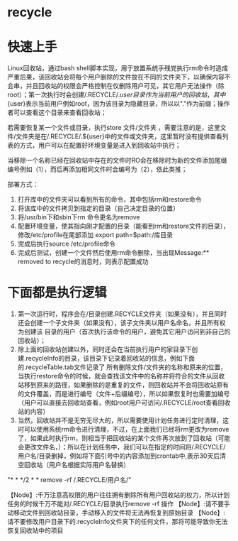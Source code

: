 # recycle
# 快速上手
Linux回收站，通过bash shell脚本实现，用于放置系统手残党执行rm命令时造成严重后果，该回收站会将每个用户删除的文件放在不同的文件夹下，以确保内容不会串，并且回收站的权限会严格控制在仅删除用户可见，其它用户无法操作（除root）；第一次执行时会创建/.RECYCLE/.${user}目录作为当前用户的回收站，其中${user}表示当前用户例如root，因为该目录为隐藏目录，所以以"."作为前缀；操作者可以查看这个目录来查看回收站；

若需要恢复某一个文件或目录，执行store 文件/文件夹 ，需要注意的是，这里文件/文件夹是在/.RECYCLE/.${user}中的文件或文件夹，这里暂时没有提供查看列表的方式，用户可以在配置好环境变量是进入到回收站中执行；

当移除一个名称已经在回收站中存在的文件时RO会在移除时为新的文件添加尾缀编号例如（1），而后再添加相同文件时会编号为（2），依此类推；


部署方式：
1. 打开库中的文件夹可以看到所有的命令，其中包括rm和restore命令
2. 将该库中的文件拷贝到指定的目录（自己决定目录的位置）
3. 将/usr/bin下和sbin下rm 命令更名为remove
4. 配置环境变量，使其指向刚才配置的目录（能看到rm和restore文件的目录），修改/etc/profile在尾部添加 export path=$path:/库目录
5. 完成后执行source /etc/profile命令
6. 完成后测试，创建一个文件然后使用rm命令删除，当出现Message:** removed to recycle的消息时，则表示配置成功

# 下面都是执行逻辑
1. 第一次运行时，程序会在/目录创建.RECYCLE文件夹（如果没有），并且同时还会创建一个子文件夹（如果没有），该子文件夹以用户名命名，并且所有权为创建该
目录的用户（首次执行该命令的用户，避免其它用户访问到非自己的回收站）；
2. 除上面的回收站创建以外，同时还会在当前执行用户的家目录下创建.recycleInfo的目录，该目录下记录着回收站的信息，例如下面的.recycleTable.tab文件记录了
所有删除文件/文件夹的名称和原来的位置，当执行restore命令的时候，就会查找该文件中的名称并将符合的文件从回收站移到原来的路径，如果删除的是重复的文件，则回收站并不会将回收站原有的文件覆盖，而是进行编号（文件+后缀编号），所以如果恢复时也需要加编号（用户可以直接去回收站查看，例如root用户可访问/.RECYCLE/root查看回收站的内容）
3. 当然，回收站并不是无穷无尽大的，所以需要使用计划任务进行定时清理，这时可以使用系统rm命令进行清理，不过，在上面我们已经将rm更改为remove了，如果此时执行rm，则相当于把回收站的某个文件再次放到了回收站（可能会更改文件名，）；所以在计划任务中，我们可以在指定的时间将/.RECYCLE/用户名/目录删掉，例如将下面引号中的内容添加到crontab中,表示30天后清空回收站（用户名根据实际用户名替换）
	
"* * */2 * * remove -rf /.RECYCLE/用户名/"
 

【Node】:千万注意高权限的用户往往拥有删除所有用户回收站的权力，所以计划任务的时候千万不能对/.RECYCLE/目录执行remove -rf 操作
【Node】:请不要手动移动文件到回收站目录，手动移入的文件将无法再恢复到原始目录
【Node】:请不要修改用户目录下的.recycleInfo文件夹下的任何文件，那将可能导致你无法恢复回收站中的项目

